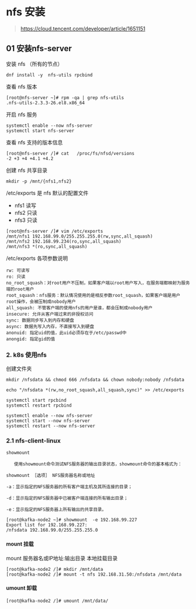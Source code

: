 # nfs 安装
> https://cloud.tencent.com/developer/article/1651151


## 01 安装nfs-server
安装 nfs  （所有的节点）
```
dnf install -y  nfs-utils rpcbind
```
查看 nfs 版本
```
[root@nfs-server ~]# rpm -qa | grep nfs-utils
.nfs-utils-2.3.3-26.el8.x86_64
```
开启 nfs 服务
```
systemctl enable --now nfs-server
systemctl start nfs-server
```
查看 nfs 支持的版本信息
```
[root@nfs-server /]# cat   /proc/fs/nfsd/versions 
-2 +3 +4 +4.1 +4.2
```
创建 nfs 共享目录
```
mkdir -p /mnt/{nfs1,nfs2}
```
/etc/exports 是 nfs 默认的配置文件
- nfs1 读写
- nfs2 只读
- nfs3 只读



```
[root@nfs-server /]# vim /etc/exports
/mnt/nfs1 192.168.99.0/255.255.255.0(rw,sync,all_squash)
/mnt/nfs2 192.168.99.234(ro,sync,all_squash)
/mnt/nfs3 *(ro,sync,all_squash)
```
/etc/exports 各项参数说明
```
rw: 可读写
ro: 只读
no_root_squash：对root用户不压制，如果客户端以root用户写入，在服务端都映射为服务端的root用户
root_squash：nfs服务：默认情况使用的是相反参数root_squash，如果客户端是用户root操作，会被压制成nobody用户
all_squash: 不管客户端的使用nfs的用户是谁，都会压制成nobody用户
insecure: 允许从客户端过来的非授权访问
sync: 数据同步写入到内存和硬盘
async: 数据先写入内存，不直接写入到硬盘
anonuid: 指定uid的值，此uid必须存在于/etc/passwd中
anongid: 指定gid的值
```

### 2. k8s 使用nfs
创建文件夹
```
mkdir /nfsdata && chmod 666 /nfsdata && chown nobody:nobody /nfsdata
```
```
echo "/nfsdata *(rw,no_root_squash,all_squash,sync)" >> /etc/exports
```
```
systemctl start rpcbind
systemctl restart rpcbind

systemctl enable --now nfs-server
systemctl start --now nfs-server
systemctl restart --now nfs-server
```

### 2.1 nfs-client-linux
```
showmount

   使用showmount命令测试NFS服务器的输出目录状态，showmount命令的基本格式为：

showmount ［选项］ NFS服务器名称或地址

-a：显示指定的NFS服务器的所有客户端主机及其所连接的目录；

-d：显示指定的NFS服务器中已被客户端连接的所有输出目录；

-e：显示指定的NFS服务器上所有输出的共享目录。
```
```
[root@kafka-node2 ~]# showmount  -e 192.168.99.227
Export list for 192.168.99.227:
/nfsdata 192.168.99.0/255.255.255.0
```
#### mount 挂载

mount  服务器名或IP地址:输出目录 本地挂载目录
```
[root@kafka-node2 /]# mkdir /mnt/data
[root@kafka-node2 /]# mount -t nfs 192.168.31.50:/nfsdata /mnt/data
```
#### umount 卸载
```
[root@kafka-node2 /]# umount /mnt/data/
```